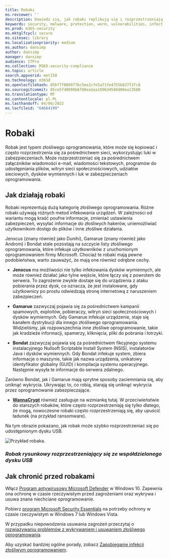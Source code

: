 ```yaml
---
title: Robaki
ms.reviewer: ''
description: Dowiedz się, jak robaki replikują się i rozprzestrzeniają się na inne komputery lub sieci. Przeczytaj o najpopularniejszych robakach i krokach, które możesz wykonać, aby je powstrzymać.
keywords: security, malware, protection, worm, vulnerabilities, infect, steal, Jenxcus, Gamarue, Bondat, WannaCrypt, WDSI, MMPC, Centrum firmy Microsoft ds. ochrony przed złośliwym oprogramowaniem, worms, malware types, threat propagation, mass-mailing, IP scanning
ms.prod: m365-security
ms.mktglfcycl: secure
ms.sitesec: library
ms.localizationpriority: medium
ms.author: dansimp
author: dansimp
manager: dansimp
audience: ITPro
ms.collection: M365-security-compliance
ms.topic: article
search.appverid: met150
ms.technology: m365d
ms.openlocfilehash: 85bf7f006977bc5ee2cfe5a71fe4755b027f2fc8
ms.sourcegitcommit: 85ce5fd0698b6f00ea1ea189634588d00ea13508
ms.translationtype: MT
ms.contentlocale: pl-PL
ms.lasthandoff: 04/06/2022
ms.locfileid: "64664199"
---
```

# <a name="worms"></a>Robaki

Robak jest typem złośliwego oprogramowania, które może się kopiować i często rozprzestrzenia się za pośrednictwem sieci, wykorzystując luki w zabezpieczeniach. Może rozprzestrzeniać się za pośrednictwem załączników wiadomości e-mail, wiadomości tekstowych, programów do udostępniania plików, witryn sieci społecznościowych, udziałów sieciowych, dysków wymiennych i luk w zabezpieczeniach oprogramowania.

## <a name="how-worms-work"></a>Jak działają robaki

Robaki reprezentują dużą kategorię złośliwego oprogramowania. Różne robaki używają różnych metod infekowania urządzeń. W zależności od wariantu mogą kraść poufne informacje, zmieniać ustawienia zabezpieczeń, wysyłać informacje do złośliwych hakerów, uniemożliwiać użytkownikom dostęp do plików i inne złośliwe działania.

Jenxcus (znany również jako Dunihi), Gamarue (znany również jako Androm) i Bondat stale pozostają na szczycie listy złośliwego oprogramowania, które infekuje użytkowników z uruchomionym oprogramowaniem firmy Microsoft. Chociaż te robaki mają pewne podobieństwa, warto zauważyć, że mają one również odrębne cechy.

* **Jenxcus** ma możliwości nie tylko infekowania dysków wymiennych, ale może również działać jako tylne wejście, które łączy się z powrotem do serwera. To zagrożenie zwykle dostaje się do urządzenia z ataku pobierania przez dysk, co oznacza, że jest instalowane, gdy użytkownicy po prostu odwiedzają stronę internetową z naruszeniem zabezpieczeń.

* **Gamarue** zazwyczaj pojawia się za pośrednictwem kampanii spamowych, exploitów, pobieraczy, witryn sieci społecznościowych i dysków wymiennych. Gdy Gamarue infekuje urządzenie, staje się kanałem dystrybucji dla innego złośliwego oprogramowania. Widzieliśmy, jak rozpowszechnia inne złośliwe oprogramowanie, takie jak kradzieże informacji, spamerzy, kliknięcia, pliki do pobrania i łotrzyki.

* **Bondat** zazwyczaj pojawia się za pośrednictwem fikcyjnego systemu instalacyjnego Nullsoft Scriptable Install System (NSIS), instalatorów Java i dysków wymiennych. Gdy Bondat infekuje system, zbiera informacje o maszynie, takie jak nazwa urządzenia, unikatowy identyfikator globalny (GUID) i kompilacja systemu operacyjnego. Następnie wysyła te informacje do serwera zdalnego.

Zarówno Bondat, jak i Gamarue mają sprytne sposoby zaciemniania się, aby uniknąć wykrycia. Ukrywając to, co robią, starają się uniknąć wykrycia przez oprogramowanie zabezpieczające.

* [**WannaCrypt**](https://www.microsoft.com/wdsi/threats/malware-encyclopedia-description?Name=Ransom:Win32/WannaCrypt) również zasługuje na wzmiankę tutaj. W przeciwieństwie do starszych robaków, które często rozprzestrzeniają się tylko dlatego, że mogą, nowoczesne robaki często rozprzestrzeniają się, aby upuścić ładunek (na przykład ransomware).

Na tym obrazie pokazano, jak robak może szybko rozprzestrzeniać się po udostępnionym dysku USB.

![Przykład robaka.](../../media/security-intelligence-images/worm-usb-flight.png) 

### <a name="figure-worm-spreading-from-a-shared-usb-drive"></a>*Robak rysunkowy rozprzestrzeniający się ze współdzielonego dysku USB*

## <a name="how-to-protect-against-worms"></a>Jak chronić przed robakami

Włącz [Program antywirusowy Microsoft Defender](/microsoft-365/security/defender-endpoint/microsoft-defender-antivirus-in-windows-10) w Windows 10. Zapewnia ona ochronę w czasie rzeczywistym przed zagrożeniami oraz wykrywa i usuwa znane niechciane oprogramowanie.

Pobierz [program Microsoft Security Essentials](https://www.microsoft.com/download/details.aspx?id=5201) na potrzeby ochrony w czasie rzeczywistym w Windows 7 lub Windows Vista.

W przypadku niepowodzenia usuwania zagrożeń przeczytaj o [rozwiązywaniu problemów z wykrywaniem i usuwaniem złośliwego oprogramowania](https://www.microsoft.com/wdsi/help/troubleshooting-infection).

Aby uzyskać bardziej ogólne porady, zobacz [Zapobieganie infekcji złośliwym oprogramowaniem](/microsoft-365/security/defender-endpoint/prevent-malware-infection).